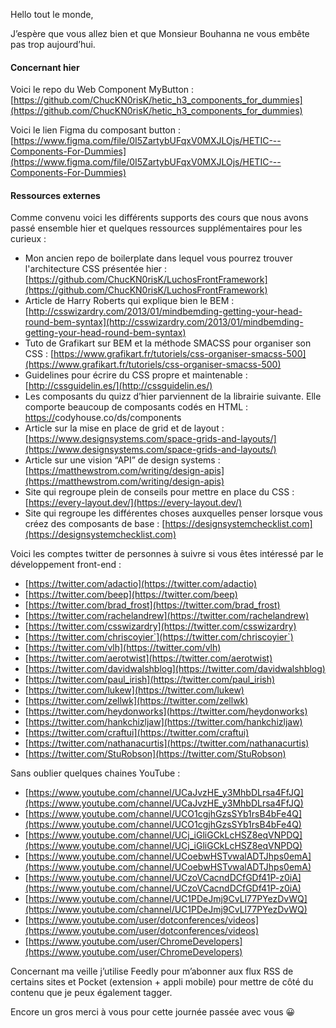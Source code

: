 Hello tout le monde,

J’espère que vous allez bien et que Monsieur Bouhanna ne vous embête pas trop aujourd’hui.

#### Concernant hier

Voici le repo du Web Component MyButton : [https://github.com/ChucKN0risK/hetic_h3_components_for_dummies](https://github.com/ChucKN0risK/hetic_h3_components_for_dummies)

Voici le lien Figma du composant button : [https://www.figma.com/file/0I5ZartybUFqxV0MXJLOjs/HETIC---Components-For-Dummies](https://www.figma.com/file/0I5ZartybUFqxV0MXJLOjs/HETIC---Components-For-Dummies)

#### Ressources externes

Comme convenu voici les différents supports des cours que nous avons passé ensemble hier et quelques ressources supplémentaires pour les curieux :
- Mon ancien repo de boilerplate dans lequel vous pourrez trouver l'architecture CSS présentée hier : [https://github.com/ChucKN0risK/LuchosFrontFramework](https://github.com/ChucKN0risK/LuchosFrontFramework)
- Article de Harry Roberts qui explique bien le BEM : [http://csswizardry.com/2013/01/mindbemding-getting-your-head-round-bem-syntax](http://csswizardry.com/2013/01/mindbemding-getting-your-head-round-bem-syntax)
- Tuto de Grafikart sur BEM et la méthode SMACSS pour organiser son CSS : [https://www.grafikart.fr/tutoriels/css-organiser-smacss-500](https://www.grafikart.fr/tutoriels/css-organiser-smacss-500)
- Guidelines pour écrire du CSS propre et maintenable : [http://cssguidelin.es/](http://cssguidelin.es/)
- Les composants du quizz d’hier parviennent de la librairie suivante. Elle comporte beaucoup de composants codés en HTML : [https://](https://)codyhouse.co/ds/components
- Article sur la mise en place de grid et de layout : [https://www.designsystems.com/space-grids-and-layouts/](https://www.designsystems.com/space-grids-and-layouts/)
- Article sur une vision “API” de design systems : [https://matthewstrom.com/writing/design-apis](https://matthewstrom.com/writing/design-apis)
- Site qui regroupe plein de conseils pour mettre en place du CSS : [https://every-layout.dev/](https://every-layout.dev/)
- Site qui regroupe les différentes choses auxquelles penser lorsque vous créez des composants de base : [https://designsystemchecklist.com](https://designsystemchecklist.com)

Voici les comptes twitter de personnes à suivre si vous êtes intéressé par le développement front-end :
- [https://twitter.com/adactio](https://twitter.com/adactio)
- [https://twitter.com/beep](https://twitter.com/beep)
- [https://twitter.com/brad_frost](https://twitter.com/brad_frost)
- [https://twitter.com/rachelandrew](https://twitter.com/rachelandrew)
- [https://twitter.com/csswizardry](https://twitter.com/csswizardry)
- [https://twitter.com/chriscoyier`](https://twitter.com/chriscoyier`)
- [https://twitter.com/vlh](https://twitter.com/vlh)
- [https://twitter.com/aerotwist](https://twitter.com/aerotwist)
- [https://twitter.com/davidwalshblog](https://twitter.com/davidwalshblog)
- [https://twitter.com/paul_irish](https://twitter.com/paul_irish)
- [https://twitter.com/lukew](https://twitter.com/lukew)
- [https://twitter.com/zellwk](https://twitter.com/zellwk)
- [https://twitter.com/heydonworks](https://twitter.com/heydonworks)
- [https://twitter.com/hankchizljaw](https://twitter.com/hankchizljaw)
- [https://twitter.com/craftui](https://twitter.com/craftui)
- [https://twitter.com/nathanacurtis](https://twitter.com/nathanacurtis)
- [https://twitter.com/StuRobson](https://twitter.com/StuRobson)

Sans oublier quelques chaines YouTube :
- [https://www.youtube.com/channel/UCaJvzHE_y3MhbDLrsa4FfJQ](https://www.youtube.com/channel/UCaJvzHE_y3MhbDLrsa4FfJQ)
- [https://www.youtube.com/channel/UCO1cgjhGzsSYb1rsB4bFe4Q](https://www.youtube.com/channel/UCO1cgjhGzsSYb1rsB4bFe4Q)
- [https://www.youtube.com/channel/UCj_iGliGCkLcHSZ8eqVNPDQ](https://www.youtube.com/channel/UCj_iGliGCkLcHSZ8eqVNPDQ)
- [https://www.youtube.com/channel/UCoebwHSTvwalADTJhps0emA](https://www.youtube.com/channel/UCoebwHSTvwalADTJhps0emA)
- [https://www.youtube.com/channel/UCzoVCacndDCfGDf41P-z0iA](https://www.youtube.com/channel/UCzoVCacndDCfGDf41P-z0iA)
- [https://www.youtube.com/channel/UC1PDeJmj9CvLl77PYezDvWQ](https://www.youtube.com/channel/UC1PDeJmj9CvLl77PYezDvWQ)
- [https://www.youtube.com/user/dotconferences/videos](https://www.youtube.com/user/dotconferences/videos)
- [https://www.youtube.com/user/ChromeDevelopers](https://www.youtube.com/user/ChromeDevelopers)

Concernant ma veille j’utilise Feedly pour m’abonner aux flux RSS de certains sites et Pocket (extension + appli mobile) pour mettre de côté du contenu que je peux également tagger.

Encore un gros merci à vous pour cette journée passée avec vous 😀
